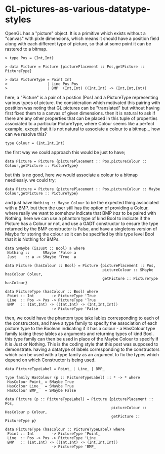 # GL-pictures-as-various-datatype-styles

OpenGL has a "picture" object.
It is a primitive which exists without a "canvas" with pixle dimensions,
which means it should have a position field along with each different type of picture,
so that at some point it can be rastered to a bitmap.

```
> type Pos = (Int,Int)

> data Picture = Picture {picturePlacement :: Pos,getPicture :: PictureType}

> data PictureType = Point Int
>                  | Line Pos Pos
>                  | BMP  (Int,Int) ((Int,Int) -> (Int,Int,Int))
```

here, a "Picture" is a pair of a postion (Pos) and a PictureType representing various types of picture.
the consideration which motivated this pairing with postition was noting that GL pictures can be "translated" but without having first fixed them to a canvas of given dimensions.
then it is natural to ask if there are any other properties that can be placed in this tuple of properties associated to a particular PictureType, where Colour seems like a perfect example, except that it is not natural to associate a colour to a bitmap... how can we resolve this?

```
type Colour = (Int,Int,Int)
```
the first way we could approach this would be just to have;

```
data Picture = Picture {picturePlacement :: Pos,pictureColour :: Colour,getPicture :: PictureType}
```

but this is no good, here we would associate a colour to a bitmap needlessly.
we could try;

```
data Picture = Picture {picturePlacement :: Pos,pictureColour :: Maybe Colour,getPicture :: PictureType}
```

and just have `Nothing :: Maybe Colour` to be the expected thing associated with a BMP. 
but then the user still has the option of providing a Colour, where really we want to somehow indicate that BMP *has* to be paired with Nothing. here we can use a phantom type of kind Bool to indicate if the Picture has a Colour or not, and use a GADT constructor to ensure the type returned by the BMP constructor is False, and have a singletons version of Maybe for storing the colour so it can be specified by this type level Bool that it is Nothing for BMPs.

```
data SMaybe (isJust :: Bool) a where
 Nothing ::      SMaybe 'False a
 Just    :: a -> SMaybe 'True  a

data Picture (hasColour :: Bool) = Picture {picturePlacement :: Pos,
                                            pictureColour :: SMaybe hasColour Colour,
                                            getPicture :: PictureType hasColour}

data PictureType (hasColour :: Bool) where
 Point :: Int        -> PictureType 'True
 Line  :: Pos -> Pos -> PictureType 'True
 BMP   :: (Int,Int) -> ((Int,Int) -> (Int,Int,Int))
                     -> PictureType 'False
```

then, we could have the phantom type take lables corresponding to each of the constructors, and have a type family to specify the association of each picture type to the Boolean indicating if it has a colour - a HasColour type family taking these lables as arguments and returning types of kind Bool. this type family can then be used in place of the Maybe Colour to specify if it is Just or Nothing. 
This is the coding style that this post was supposed to demonstrate. having a datatype of labels corresponding to the constructors which can be used with a type family as an argument to fix the types which depend on which Constructor is being used.  

```
data PictureTypeLabel = Point_ | Line_ | BMP_

type family HasColour (p :: PictureTypeLabel) :: * -> * where
 HasColour Point_ = SMaybe True
 HasColour Line_  = SMaybe True
 HasColour BMP_   = SMaybe False

data Picture (p :: PictureTypeLabel) = Picture {picturePlacement :: Pos,
                                                pictureColour :: HasColour p Colour,
                                                getPicture :: PictureType p}

data PictureType (hasColour :: PictureTypeLabel) where
 Point :: Int        -> PictureType 'Point_
 Line  :: Pos -> Pos -> PictureType 'Line_
 BMP   :: (Int,Int) -> ((Int,Int) -> (Int,Int,Int))
                     -> PictureType 'BMP_
```

